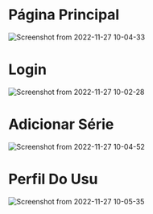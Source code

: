 # Página Principal

![Screenshot from 2022-11-27 10-04-33](https://user-images.githubusercontent.com/98917042/204139566-1b787212-bfde-42a4-9e13-110fa8cb080b.png)

# Login

![Screenshot from 2022-11-27 10-02-28](https://user-images.githubusercontent.com/98917042/204139581-bf27f66d-0655-4e81-bf84-47fc570da61b.png)

# Adicionar Série

![Screenshot from 2022-11-27 10-04-52](https://user-images.githubusercontent.com/98917042/204139583-3ff14f53-fb1e-4b40-9fbb-5073d08a0a7d.png)

# Perfil Do Usu

![Screenshot from 2022-11-27 10-05-35](https://user-images.githubusercontent.com/98917042/204139585-ee6de0ef-41d2-439d-a3fa-90da6af79bd9.png)
